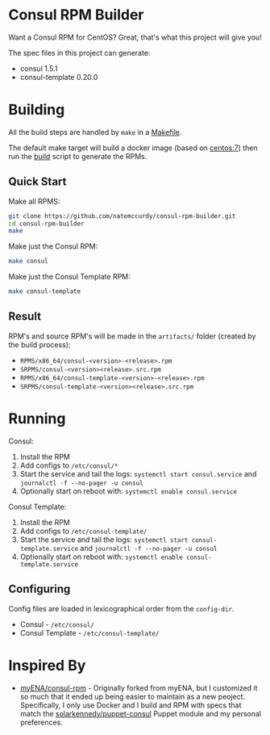 # Consul RPM Builder

Want a Consul RPM for CentOS? Great, that's what this project will give you!

The spec files in this project can generate:
* consul 1.5.1
* consul-template 0.20.0

# Building

All the build steps are handled by `make` in a [Makefile](Makefile).

The default make target will build a docker image (based on [centos:7](https://hub.docker.com/_/centos)) then run the [build](build.sh) script to generate the RPMs.

## Quick Start

Make all RPMS:

```bash
git clone https://github.com/natemccurdy/consul-rpm-builder.git
cd consul-rpm-builder
make
```

Make just the Consul RPM:
```bash
make consul
```

Make just the Consul Template RPM:
```bash
make consul-template
```

## Result

RPM's and source RPM's will be made in the `artifacts/` folder (created by the build process):
* `RPMS/x86_64/consul-<version>-<release>.rpm`
* `SRPMS/consul-<version><release>.src.rpm`
* `RPMS/x86_64/consul-template-<version>-<release>.rpm`
* `SRPMS/consul-template-<version><release>.src.rpm`

# Running

Consul:
1. Install the RPM
2. Add configs to `/etc/consul/*`
3. Start the service and tail the logs: `systemctl start consul.service` and `journalctl -f --no-pager -u consul`
4. Optionally start on reboot with: `systemctl enable consul.service`

Consul Template:
1. Install the RPM
2. Add configs to `/etc/consul-template/`
3. Start the service and tail the logs: `systemctl start consul-template.service` and `journalctl -f --no-pager -u consul`
4. Optionally start on reboot with: `systemctl enable consul-template.service`

## Configuring

Config files are loaded in lexicographical order from the `config-dir`.
* Consul - `/etc/consul/`
* Consul Template - `/etc/consul-template/`

# Inspired By

* [myENA/consul-rpm](https://github.com/myENA/consul-rpm) - Originally forked from myENA, but I customized it so much that it ended up being easier to maintain as a new peoject.  Specifically, I only use Docker and I build and RPM with specs that match the [solarkennedy/puppet-consul](https://forge.puppet.com/KyleAnderson/consul) Puppet module and my personal preferences.

